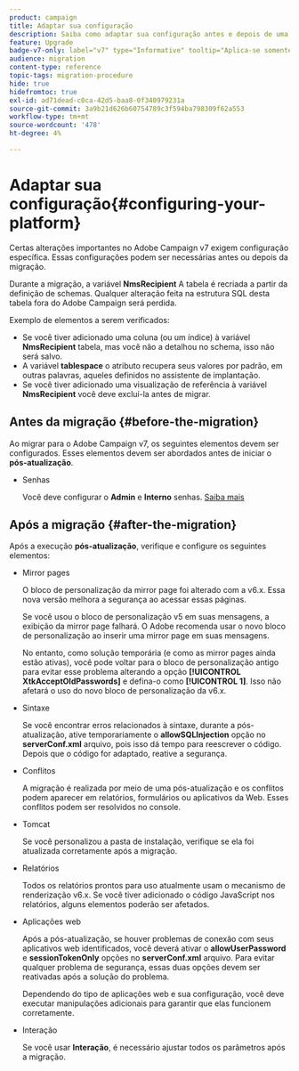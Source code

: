```yaml
---
product: campaign
title: Adaptar sua configuração
description: Saiba como adaptar sua configuração antes e depois de uma migração para o Campaign v7
feature: Upgrade
badge-v7-only: label="v7" type="Informative" tooltip="Aplica-se somente ao Campaign Classic v7"
audience: migration
content-type: reference
topic-tags: migration-procedure
hide: true
hidefromtoc: true
exl-id: ad71dead-c0ca-42d5-baa8-0f340979231a
source-git-commit: 3a9b21d626b60754789c3f594ba798309f62a553
workflow-type: tm+mt
source-wordcount: '478'
ht-degree: 4%

---
```


# Adaptar sua configuração{#configuring-your-platform}



Certas alterações importantes no Adobe Campaign v7 exigem configuração específica. Essas configurações podem ser necessárias antes ou depois da migração.

Durante a migração, a variável **NmsRecipient** A tabela é recriada a partir da definição de schemas. Qualquer alteração feita na estrutura SQL desta tabela fora do Adobe Campaign será perdida.

Exemplo de elementos a serem verificados:

* Se você tiver adicionado uma coluna (ou um índice) à variável **NmsRecipient** tabela, mas você não a detalhou no schema, isso não será salvo.
* A variável **tablespace** o atributo recupera seus valores por padrão, em outras palavras, aqueles definidos no assistente de implantação.
* Se você tiver adicionado uma visualização de referência à variável **NmsRecipient** você deve excluí-la antes de migrar.


## Antes da migração {#before-the-migration}

Ao migrar para o Adobe Campaign v7, os seguintes elementos devem ser configurados. Esses elementos devem ser abordados antes de iniciar o **pós-atualização**.

<!--

  * Timezones

  During a migration from a v5.11 platform, you must specify the timezone to use during the postupgrade.

  If you wish to use the "multi timezone" mode, refer to [this section](../../migration/using/general-configurations.md#time-zones).

  If you use Oracle as a database, check that the Oracle timezone files have properly been synched between the application server and the database server. [Learn more](../../migration/using/general-configurations.md#oracle)

* Security zones

  For security reasons, the Adobe Campaign platform is no longer accessible by default: you must configure the security zones, which requires collecting the user IP addresses before the migration. [Learn more](../../migration/using/general-configurations.md#security)

* Syntax

  Some Javascript code may no longer accepted in the v7 version, due to the use of a new interpreter. [Learn more](../../migration/using/general-configurations.md#javascript).

  Similarly, a new syntax is introduced in Adobe Campaign v7 to replace the SQLData based syntax. If you use code elements with this syntax, you must adapt them. [Learn more](../../migration/using/general-configurations.md#sqldata)

  -->

* Senhas

  Você deve configurar o **Admin** e **Interno** senhas. [Saiba mais](../../migration/using/before-starting-migration.md#user-passwords)

<!--
* Tree structure

  If migrating from a v5.11 platform, you must reorganize the tree structure folders according to Adobe Campaign v6 norms. [Learn more](../../migration/using/configuring-your-platform.md#specific-configurations-in-v5-11).

-->

<!--

* Interaction

  If you are migrating from Campaign v6.02 and using the  **Interaction** module, you must delete all 6.02 schema references that no longer exist in v7. [Learn more](../../migration/using/general-configurations.md#interaction)

-->

## Após a migração {#after-the-migration}

Após a execução **pós-atualização**, verifique e configure os seguintes elementos:

* Mirror pages

  O bloco de personalização da mirror page foi alterado com a v6.x. Essa nova versão melhora a segurança ao acessar essas páginas.

  Se você usou o bloco de personalização v5 em suas mensagens, a exibição da mirror page falhará. O Adobe recomenda usar o novo bloco de personalização ao inserir uma mirror page em suas mensagens.

  No entanto, como solução temporária (e como as mirror pages ainda estão ativas), você pode voltar para o bloco de personalização antigo para evitar esse problema alterando a opção **[!UICONTROL XtkAcceptOldPasswords]** e defina-o como **[!UICONTROL 1]**. Isso não afetará o uso do novo bloco de personalização da v6.x.

* Sintaxe

  Se você encontrar erros relacionados à sintaxe, durante a pós-atualização, ative temporariamente o **allowSQLInjection** opção no **serverConf.xml** arquivo, pois isso dá tempo para reescrever o código. Depois que o código for adaptado, reative a segurança.

* Conflitos

  A migração é realizada por meio de uma pós-atualização e os conflitos podem aparecer em relatórios, formulários ou aplicativos da Web. Esses conflitos podem ser resolvidos no console.

* Tomcat

  Se você personalizou a pasta de instalação, verifique se ela foi atualizada corretamente após a migração.

* Relatórios

  Todos os relatórios prontos para uso atualmente usam o mecanismo de renderização v6.x. Se você tiver adicionado o código JavaScript nos relatórios, alguns elementos poderão ser afetados.

* Aplicações web

  Após a pós-atualização, se houver problemas de conexão com seus aplicativos web identificados, você deverá ativar o **allowUserPassword** e **sessionTokenOnly** opções no **serverConf.xml** arquivo. Para evitar qualquer problema de segurança, essas duas opções devem ser reativadas após a solução do problema.

  Dependendo do tipo de aplicações web e sua configuração, você deve executar manipulações adicionais para garantir que elas funcionem corretamente.

<!--
  If migrating from a v5.11 platform, additional configurations must be carried out. [Learn more](../../migration/using/general-configurations.md#specific-configurations-in-v5-11.md)

* Security zones

  Before starting the server, you must configure the security zones. [Learn more](../../installation/using/security-zones.md) and [see here](../../migration/using/general-configurations.md#security)

-->

<!--

* Workflows

  If migrating from a v5.11 platform, you must check the workflows folder. [Learn more](../../migration/using/configuring-your-platform.md#specific-configurations-in-v5-11)

-->

<!--

* Tracking

  If migrating from a v5.11 platform, you must configure the tracking mode. [Learn more](../../migration/using/configuring-your-platform.md#specific-configurations-in-v5-11)

-->

* Interação

  Se você usar **Interação**, é necessário ajustar todos os parâmetros após a migração.

<!--

* Dashboards

  If a client error appears, you have to either update your dashboards with the new Adobe Campaign v7 code, or manually copy the following files from the v6.02 instance to the v7 instance:

  ```
  v6.02 files and spaces:
  /usr/local/neolane/nl6/datakit/xtk/eng/css/dropDownMenu.css
  /usr/local/neolane/nl6/datakit/xtk/eng/js/client/dropDownMenu.js
  v6.1 files and spaces:
  /usr/local/neolane/nl6/deprecated/xtk/css/dropDownMenu.css
  /usr/local/neolane/nl6/deprecated/xtk/js/client/dropDownMenu.js  
  ```

-->

<!--

## Specific configurations from a v5.11 to v7{#specific-configurations-in-v5-11}



This section details the additional configuration required when migrating from v5.11. You should also configure the settings detailed in the [General configurations](../../migration/using/general-configurations.md) section.

### Web applications {#web-applications-v5}

The following warning will be displayed automatically during migration:

```
The webApp ids have been modified during the migration process. Please make sure to check your scripts/css for broken compatibility (any client side JavaScript or css dealing directly with another element through its id is impacted). See file 'c:\svn\602\nl\build\ncs\var\upgrade/postupgrade/webAppsMigration_*************.txt' for details about the references that were automatically updated, if any.
```

Some components of web applications, for instance the various formula fields, have @id attributes. These are used in the XML code of web applications and are no longer generated in the same way. They are not visible in the interface and you must not normally use them. However, in some cases, @id attributes may have been used to personalize the rendering of web applications, for instance via a stylesheet or using JavaScript code.

During migration, you **must** check the log file path specified in the warning:

* **The file is not empty**: it contains warnings which concern inconsistencies recorded before migration and which still exist. This can be JavaScript code in a web application which references a non-existent ID. Each error must be checked and corrected.
* **The file is empty**: this means that Adobe Campaign has not detected any issues.

Whether the file is empty or not, you must check that these IDs are not used for configuration elsewhere (and adapt configuration if this is the case).

### Workflows {#workflows}

Since the name of the Adobe Campaign installation directory has changed, some workflows may not work after the migration. If a workflow references the nl5 directory in one of its activities, this will raise an error. Replace this reference with **build**. You can run an SQL query to identify these workflows (PostgreSQL example):

```
SELECT   iWorkflowId, sInternalName, sLabel 
FROM XtkWorkflow 
WHERE mData LIKE '%nl5%';
```

### MySQL {#mysql}

>[!CAUTION]
>
>MySQL is only supported in v7 as the main database engine when migrating from version 6.02 or 5.11 using this engine.

MySQL does not manage timezones by default. To enable timezone management, run the following command:

```
mysql_tzinfo_to_sql /usr/share/zoneinfo | mysql -u root mysql
```

>[!NOTE]
>
>For more information, refer to the [https://dev.mysql.com/doc/refman/8.0/en/time-zone-support.html](https://dev.mysql.com/doc/refman/8.0/en/time-zone-support.html) page.

If modifications have been made to the database structure, during configuration for example (creating specific indexes, creating SQL views, etc.), certain precautions should be taken when migrating. Indeed, certain modifications can be generated from incompatibilities with the migration procedure. For example, creating SQL views containing **Timestamp** fields are not compatible with the **usetimestamptz** option. We therefore advise you to follow the recommendations below:

1. Before starting the migration, back up the database.
1. Delete SQL changes.
1. Perform the postupgrade
    >[!NOTE]
    >
    >You must follow the migration steps presented in [this section](../../migration/using/migrating-in-windows-for-adobe-campaign-7.md).
1. Reintegrate SQL changes.

In this example, a **NmcTrackingLogMessages** view had been created and this has a **Timestamp** field named **tslog**. In this case, the migration procedure fails and the following error message appears:

```
2011-10-04 11:57:51.804Z B67B28C0 1 info log Updating table 'NmcTrackingLogMessages'
2011-10-04 11:57:51.804Z B67B28C0 1 error log PostgreSQL error: ERROR: cannot alter type of a column used by a view or rule\nDETAIL: rule _RETURN on view nmctrackinglogmessagesview depends on column "tslog"\n (iRc=-2006)
2011-10-04 11:57:51.804Z B67B28C0 1 error log SQL order 'ALTER TABLE NmcTrackingLogMessages ALTER COLUMN tsLog TYPE TIMESTAMPTZ' was not executed. (iRc=-2006)
```

To make sure the postupgrade works, you must delete the view before the migration and re-create it after the migration while adapting it to the TIMESTAMP WITH TIMEZONE mode.

### Tracking {#tracking}

The tracking formula has been modified. When migrating, the old formula (v5) is replaced by the new one (v7). If you use a personalized formula in Adobe Campaign v5, this configuration has to be adapted in Adobe Campaign v7 (**NmsTracking_ClickFormula** and **NmsTracking_OpenFormula** options).

Web tracking management has also been modified. Once migration to v7 has been carried out, you must start the deployment wizard to finish configuring the web tracking.

  ![](assets/migration_web_tracking.png)

Three modes are available:

* **Session web tracking**: If the **[!UICONTROL Leads]** package has not been installed, this option is selected by default. This option is the most ideal in terms of performance and it allows you to limit the size of the tracking logs.
* **Permanent Web tracking**
* **Anonymous Web Tracking**: If the **[!UICONTROL Leads]** package is installed, this option is selected by default. It is the most resource-consuming option. As above, the **sSourceId** column must be indexed (in the tracking table and the **CrmIncomingLead** table).

>[!NOTE]
>
>For more information on these three modes, refer to [this section](../../configuration/using/about-web-tracking.md).

### Adobe Campaign v7 tree structure {#campaign-vseven-tree-structure}

During migration, the tree structure is automatically reorganized based on the v7 standards. The new folders are added, the obsolete folders are deleted, and their content is placed in the "To move" folder. All items in this folder must be checked after the migration, and the consultant has to decide to either keep it or delete each one. Items to be kept then have to be moved to the right place.

An option has been added for disabling the automatic migration of the navigation tree. This operation is now manual. Obsolete folders are not deleted and new folders are not added. This option should only be used if the out-of-the-box v5 navigation tree has undergone too many changes. Add the option to the console, before migrating, in the **[!UICONTROL Administration > Options]** node:

* Internal name: NlMigration_KeepFolderStructure
* Data type: Integer
* Value (text): 1

If you use this option, after migration you will have to delete obsolete folders, add the new folders and run all necessary checks.

**List of new folders**:

The following folders need to be added after the migration:

| Internal name | Label | Condition |
|---|---|---|
| nmsAutoObjects | Objects created automatically | - |
| nmsCampaignAdmin | Campaign management | - |
| nmsCampaignMgt | Campaign management | - |
| nmsCampaignRes | Campaign management | - |
| nmsModels | Templates | - |
| nmsOnlineRes | Online | - |
| nmsProduction | Production | - |
| nmsProfilProcess | Processes | - |
| xtkDashboard | Dashboards | - |
| xtkPlatformAdmin | Platform | - |
| nmsLocalOrgUnit | Organizational units | - |
| nmsMRM | MRM | MRM installed |
| nmsOperations | Campaigns | Campaign installed |

**List of obsolete folders**:

The obsolete folders to be deleted after the migration are as follows:

>[!NOTE]
>
>The entire content of the obsolete folders must be checked, and for each item the consultant decides whether to keep or delete it. The items to be kept must be moved to the appropriate place.

| Internal name | Label | Condition |
|---|---|---|
| nmsAdministration | Administration | - |
| nmsDeliveryMgt | Campaign execution | - |
| ncmContent | Content management | Content Manager installed |
| ncmForm | Input form | Content Manager installed |
| ncmImage | Images | Content Manager installed |
| ncmJavascript | JavaScript codes | Content Manager installed |
| ncmJst | JavaScript templates | Content Manager installed |
| ncmParameters | Configuration | Content Manager installed |
| ncmSrcSchema | Data schemas | Content Manager installed |
| ncmStylesheet | XSL style files | Content Manager installed |
| nmsAdminPlan | Administration | Campaign installed |
| nmsResourcePlan | Resources | Campaign installed |
| nmsResourcesModels | Templates | Campaign installed |
| nmsRootPlan | Campaign management | Campaign installed |
| nmsOperator | Marketing operators | MRM installed |


## Specific configurations from v6.02 to v7{#specific-configurations-in-v6-02}



The following section details the additional configuration required when migrating from v6.02. You should also configure the settings detailed in [this page](../../migration/using/general-configurations.md).

### Web applications {#web-applications-v6}

If you are migrating from v6.02, error logs regarding overview-type web applications may appear. Error message examples:

```
[PU-0006] Entity of type : 'xtk:entityBackupNew' and Id 'nms:webApp|taskOverview', expression '[SQLDATA[' was found : '...)) or (@id IN ([SQLDATA[select 
[PU-0006] Entity of type : 'xtk:formDictionary' and Id 'nms:webApp|lastTasks', expression '[SQLDATA[' was found : '...)) or (@id IN ([SQLDATA[select 
[PU-0006] Entity of type : 'nms:webApp' and Id 'taskOverview', expression '[SQLDATA[' was found : '...@owner-id] IN ([SQLDATA[select iGroupid...'. (iRc=-1)
```

These web applications used SQLData and are not compatible with v7, due to heightened security. These errors will lead to a migration failure.

If you didn't use these web applications, run the following cleanup script and rerun the postupgrade:

```
Nlserver javascript -instance:[instance_name] -file [installation_path]/datakit/xtk/fra/js/removeOldWebApp.js
```

If you have modified these web applications and would like to continue using them in v7, you must activate the **allowSQLInjection** option in your different security zones and re-start the postupgrade. Refer to the [SQLData](../../migration/using/general-configurations.md#sqldata) section for more on this.

### Message Center {#message-center}

After a Message Center control instance migration, you must republish the transactional message templates for them to work.

In v7, the names of transactional message templates on execution instances have changed. They are currently prefixed by the operator name that corresponds to the control instance on which they are created, for example **control1_template1_rt** (where **control1** is the name of the operator). If you have a significant volume of templates, we recommend deleting old templates on control instances.

-->